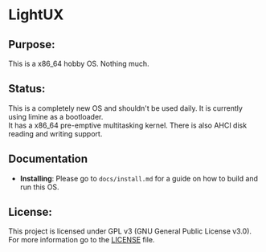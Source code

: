 # LightUX

## Purpose:
This is a x86_64 hobby OS. Nothing much.

## Status:
This is a completely new OS and shouldn't be used daily. It is currently using limine as a bootloader. <br>
It has a x86_64 pre-emptive multitasking kernel. There is also AHCI disk reading and writing support.

## Documentation
- **Installing**: Please go to ``docs/install.md`` for a guide on how to build and run this OS.

## License:
This project is licensed under GPL v3 (GNU General Public License v3.0). For more information go to the [LICENSE](LICENSE) file.


